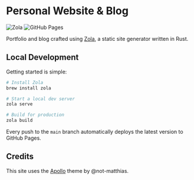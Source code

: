 # Personal Website & Blog 

![Zola](https://img.shields.io/badge/Built%20with-Zola-blue?style=flat-square\&logo=rust) ![GitHub Pages](https://img.shields.io/badge/Hosted%20on-GitHub%20Pages-181717?style=flat-square\&logo=github)

Portfolio and blog crafted using [Zola](https://www.getzola.org/), a static site generator written in Rust.

## Local Development

Getting started is simple:

```bash
# Install Zola
brew install zola

# Start a local dev server
zola serve

# Build for production
zola build
```

Every push to the `main` branch automatically deploys the latest version to GitHub Pages.

## Credits
This site uses the [Apollo](https://github.com/not-matthias/apollo) theme by @not-matthias.